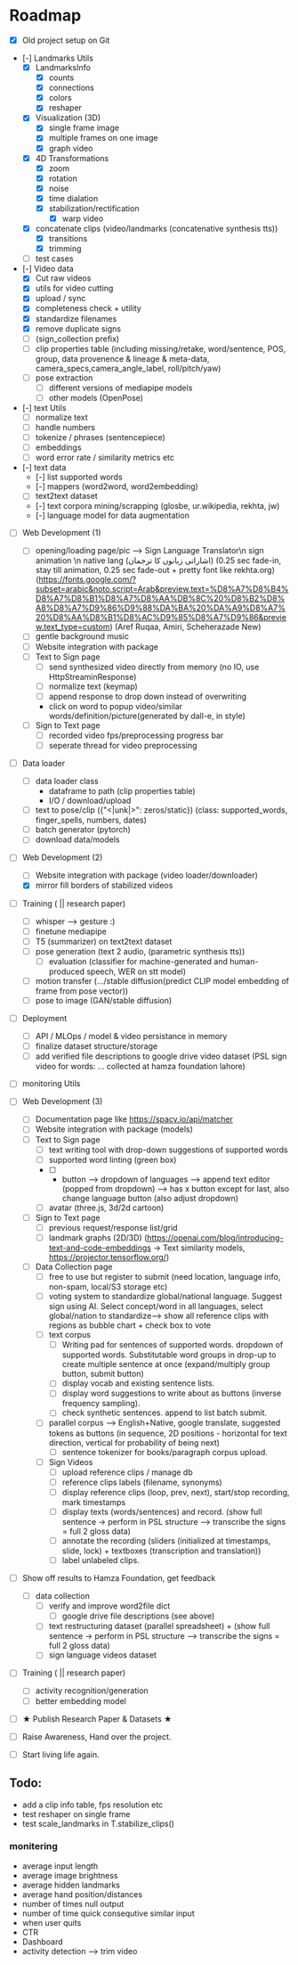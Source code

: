 # Roadmap
- [x] Old project setup on Git

- [-] Landmarks Utils
    - [x] LandmarksInfo
        - [x] counts
        - [x] connections
        - [x] colors
        - [x] reshaper
    - [x] Visualization (3D)
        - [x] single frame image
        - [x] multiple frames on one image
        - [x] graph video
    - [x] 4D Transformations
        - [x] zoom
        - [x] rotation
        - [x] noise
        - [x] time dialation
        - [x] stabilization/rectification
            - [x] warp video
    - [x] concatenate clips (video/landmarks (concatenative synthesis tts))
        - [x] transitions
        - [x] trimming
    - [ ] test cases

- [-] Video data
    - [x] Cut raw videos
    - [x] utils for video cutting
    - [x] upload / sync
    - [x] completeness check + utility
    - [x] standardize filenames
    - [x] remove duplicate signs
    - [ ] (sign_collection prefix)
    - [ ] clip properties table (including missing/retake, word/sentence, POS, group, data provenence & lineage & meta-data, camera_specs,camera_angle_label,  roll/pitch/yaw)
    - [ ] pose extraction
        - [ ] different versions of mediapipe models
        - [ ] other models (OpenPose)
- [-] text Utils
    - [ ] normalize text
    - [ ] handle numbers
    - [ ] tokenize / phrases (sentencepiece)
    - [ ] embeddings
    - [ ] word error rate / similarity metrics etc
- [-] text data
    - [-] list supported words
    - [-] mappers (word2word, word2embedding)
    - [ ] text2text dataset
    - [-] text corpora mining/scrapping (glosbe, ur.wikipedia, rekhta, jw)
    - [-] language model for data augmentation

- [ ] Web Development (1)
    - [ ] opening/loading page/pic --> Sign Language Translator\n sign animation \n native lang (اشاراتی زبانوں کا ترجمان) (0.25 sec fade-in, stay till animation, 0.25 sec fade-out + pretty font like rekhta.org) (https://fonts.google.com/?subset=arabic&noto.script=Arab&preview.text=%D8%A7%D8%B4%D8%A7%D8%B1%D8%A7%D8%AA%DB%8C%20%D8%B2%D8%A8%D8%A7%D9%86%D9%88%DA%BA%20%DA%A9%D8%A7%20%D8%AA%D8%B1%D8%AC%D9%85%D8%A7%D9%86&preview.text_type=custom) (Aref Ruqaa, Amiri, Scheherazade New)
    - [ ] gentle background music
    - [ ] Website integration with package
    - [ ] Text to Sign page
        - [ ] send synthesized video directly from memory (no IO, use HttpStreaminResponse)
        - [ ] normalize text (keymap)
        - [ ] append response to drop down instead of overwriting
        - click on word to popup video/similar words/definition/picture(generated by dall-e, in style)
    - [ ] Sign to Text page
        - [ ] recorded video fps/preprocessing progress bar
        - [ ] seperate thread for video preprocessing

- [ ] Data loader
    - [ ] data loader class
        - dataframe to path (clip properties table)
        - I/O / download/upload
    - [ ] text to pose/clip ({"<|unk|>": zeros/static}) (class: supported_words, finger_spells, numbers, dates)
    - [ ] batch generator (pytorch)
    - [ ] download data/models

- [ ] Web Development (2)
    - [ ] Website integration with package (video loader/downloader)
    - [x] mirror fill borders of stabilized videos

- [ ] Training ( || research paper)
    - [ ] whisper --> gesture :)
    - [ ] finetune mediapipe
    - [ ] T5 (summarizer) on text2text dataset
    - [ ] pose generation (text 2 audio, (parametric synthesis tts))
        - [ ] evaluation (classifier for machine-generated and human-produced speech, WER on stt model)
    - [ ] motion transfer (.../stable diffusion(predict CLIP model embedding of frame from pose vector))
    - [ ] pose to image (GAN/stable diffusion)
- [ ] Deployment
    - [ ] API / MLOps / model & video persistance in memory
    - [ ] finalize dataset structure/storage
    - [ ] add verified file descriptions to google drive video dataset (PSL sign video for words: ... collected at hamza foundation lahore)
- [ ] monitoring Utils

- [ ] Web Development (3)
    - [ ] Documentation page like https://spacy.io/api/matcher
    - [ ] Website integration with package (models)
    - [ ] Text to Sign page
        - [ ] text writing tool with drop-down suggestions of supported words
        - [ ] supported word linting (green box)
        - [ ] + button --> dropdown of languages --> append text editor (popped from dropdown) --> has x button except for last, also change language button (also adjust dropdown)
        - [ ] avatar (three.js, 3d/2d cartoon)
    - [ ] Sign to Text page
        - [ ] previous request/response list/grid
        - [ ] landmark graphs (2D/3D) (https://openai.com/blog/introducing-text-and-code-embeddings -> Text similarity models, https://projector.tensorflow.org/)
    - [ ] Data Collection page
        - [ ] free to use but register to submit (need location, language info, non-spam, local/S3 storage etc)
        - [ ] voting system to standardize global/national language. Suggest sign using AI. Select concept/word in all languages, select global/nation to standardize--> show all reference clips with regions as bubble chart + check box to vote
        - [ ] text corpus
            - [ ] Writing pad for sentences of supported words. dropdown of supported words. Substitutable word groups in drop-up to create multiple sentence at once (expand/multiply group button, submit button)
            - [ ] display vocab and existing sentence lists.
            - [ ] display word suggestions to write about as buttons (inverse frequency sampling).
            - [ ] check synthetic sentences. append to list batch submit.
        - [ ] parallel corpus --> English+Native, google translate, suggested tokens as buttons (in sequence, 2D positions - horizontal for text direction, vertical for probability of being next)
            - [ ] sentence tokenizer for books/paragraph corpus upload.
        - [ ] Sign Videos
            - [ ] upload reference clips / manage db
            - [ ] reference clips labels (filename, synonyms)
            - [ ] display reference clips (loop, prev, next), start/stop recording, mark timestamps
            - [ ] display texts (words/sentences) and record. (show full sentence -> perform in PSL structure --> transcribe the signs = full 2 gloss data)
            - [ ] annotate the recording (sliders (initialized at timestamps, slide, lock) + textboxes (transcription and translation))
            - [ ] label unlabeled clips.
- [ ] Show off results to Hamza Foundation, get feedback
    - [ ] data collection
        - [ ] verify and improve word2file dict
            - [ ] google drive file descriptions (see above)
        - [ ] text restructuring dataset (parallel spreadsheet) + (show full sentence -> perform in PSL structure --> transcribe the signs = full 2 gloss data)
        - [ ] sign language videos dataset
- [ ] Training ( || research paper)
    - [ ] activity recognition/generation
    - [ ] better embedding model
- [ ] ★ Publish Research Paper & Datasets ★
- [ ] Raise Awareness, Hand over the project.
- [ ] Start living life again.


## Todo:
- add a clip info table, fps resolution etc
- test reshaper on single frame
- test scale_landmarks in T.stabilize_clips()

### monitering
- average input length
- average image brightness
- average hidden landmarks
- average hand position/distances
- number of times null output
- number of time quick consequtive similar input
- when user quits
- CTR
- Dashboard
- activity detection --> trim video